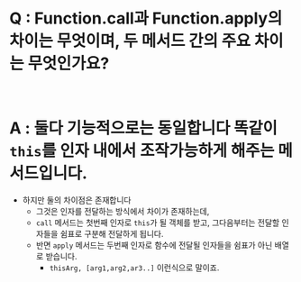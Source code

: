 # Q : Function.call과 Function.apply의 차이는 무엇이며, 두 메서드 간의 주요 차이는 무엇인가요?

<br />

# A : 둘다 기능적으로는 동일합니다 똑같이 `this`를 인자 내에서 조작가능하게 해주는 메서드입니다.

- 하지만 둘의 차이점은 존재합니다
  - 그것은 인자를 전달하는 방식에서 차이가 존재하는데,
  - `call` 메서드는 첫번째 인자로 `this`가 될 객체를 받고, 그다음부터는 전달할 인자들을 쉼표로 구분해 전달하게 됩니다.
  - 반면 `apply` 메서드는 두번째 인자로 함수에 전달될 인자들을 쉼표가 아닌 배열로 받습니다.
    - `thisArg, [arg1,arg2,ar3..]` 이런식으로 말이죠.
